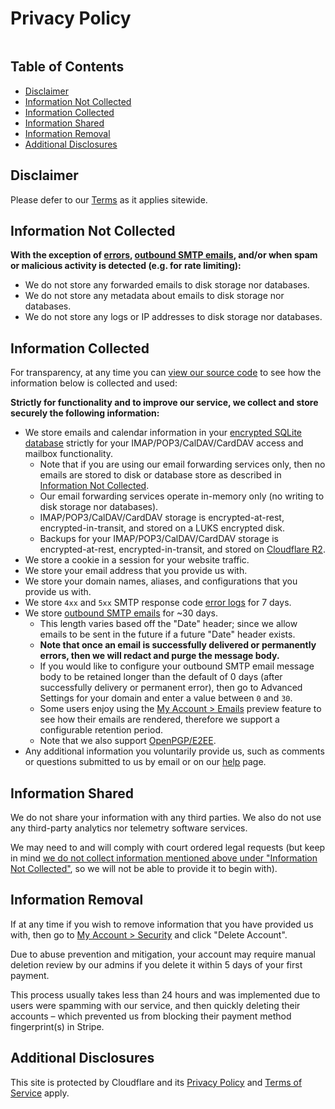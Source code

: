 # Privacy Policy

<img src="/img/articles/privacy.png" alt="" class="rounded-lg" />


## Table of Contents

* [Disclaimer](#disclaimer)
* [Information Not Collected](#information-not-collected)
* [Information Collected](#information-collected)
* [Information Shared](#information-shared)
* [Information Removal](#information-removal)
* [Additional Disclosures](#additional-disclosures)


## Disclaimer

Please defer to our [Terms](/terms) as it applies sitewide.


## Information Not Collected

**With the exception of [errors](/faq#do-you-store-error-logs), [outbound SMTP emails](/faq#do-you-support-sending-email-with-smtp), and/or when spam or malicious activity is detected (e.g. for rate limiting):**

* We do not store any forwarded emails to disk storage nor databases.
* We do not store any metadata about emails to disk storage nor databases.
* We do not store any logs or IP addresses to disk storage nor databases.


## Information Collected

For transparency, at any time you can <a href="https://github.com/forwardemail" target="_blank" rel="noopener noreferrer">view our source code</a> to see how the information below is collected and used:

**Strictly for functionality and to improve our service, we collect and store securely the following information:**

* We store emails and calendar information in your [encrypted SQLite database](/blog/docs/best-quantum-safe-encrypted-email-service) strictly for your IMAP/POP3/CalDAV/CardDAV access and mailbox functionality.
  * Note that if you are using our email forwarding services only, then no emails are stored to disk or database store as described in [Information Not Collected](#information-not-collected).
  * Our email forwarding services operate in-memory only (no writing to disk storage nor databases).
  * IMAP/POP3/CalDAV/CardDAV storage is encrypted-at-rest, encrypted-in-transit, and stored on a LUKS encrypted disk.
  * Backups for your IMAP/POP3/CalDAV/CardDAV storage is encrypted-at-rest, encrypted-in-transit, and stored on [Cloudflare R2](https://www.cloudflare.com/developer-platform/r2/).
* We store a cookie in a session for your website traffic.
* We store your email address that you provide us with.
* We store your domain names, aliases, and configurations that you provide us with.
* We store `4xx` and `5xx` SMTP response code [error logs](/faq#do-you-store-error-logs) for 7 days.
* We store [outbound SMTP emails](/faq#do-you-support-sending-email-with-smtp) for \~30 days.
  * This length varies based off the "Date" header; since we allow emails to be sent in the future if a future "Date" header exists.
  * **Note that once an email is successfully delivered or permanently errors, then we will redact and purge the message body.**
  * If you would like to configure your outbound SMTP email message body to be retained longer than the default of 0 days (after successfully delivery or permanent error), then go to Advanced Settings for your domain and enter a value between `0` and `30`.
  * Some users enjoy using the [My Account > Emails](/my-account/emails) preview feature to see how their emails are rendered, therefore we support a configurable retention period.
  * Note that we also support [OpenPGP/E2EE](/faq#do-you-support-openpgpmime-end-to-end-encryption-e2ee-and-web-key-directory-wkd).
* Any additional information you voluntarily provide us, such as comments or questions submitted to us by email or on our <a href="/help">help</a> page.


## Information Shared

We do not share your information with any third parties.  We also do not use any third-party analytics nor telemetry software services.

We may need to and will comply with court ordered legal requests (but keep in mind [we do not collect information mentioned above under "Information Not Collected"](#information-not-collected), so we will not be able to provide it to begin with).


## Information Removal

If at any time if you wish to remove information that you have provided us with, then go to <a href="/my-account/security">My Account > Security</a> and click "Delete Account".

Due to abuse prevention and mitigation, your account may require manual deletion review by our admins if you delete it within 5 days of your first payment.

This process usually takes less than 24 hours and was implemented due to users were spamming with our service, and then quickly deleting their accounts – which prevented us from blocking their payment method fingerprint(s) in Stripe.


## Additional Disclosures

This site is protected by Cloudflare and its [Privacy Policy](https://www.cloudflare.com/privacypolicy/) and [Terms of Service](https://www.cloudflare.com/website-terms/) apply.
